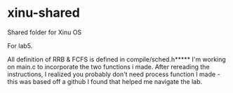 # xinu-shared
Shared folder for Xinu OS

For lab5. 

All definition of RRB & FCFS is defined in compile/sched.h*****
I'm working on main.c to incorporate the two functions i made. After rereading the instructions, I realized you probably don't need process function I made - this was based off a github I found that helped me navigate the lab. 

